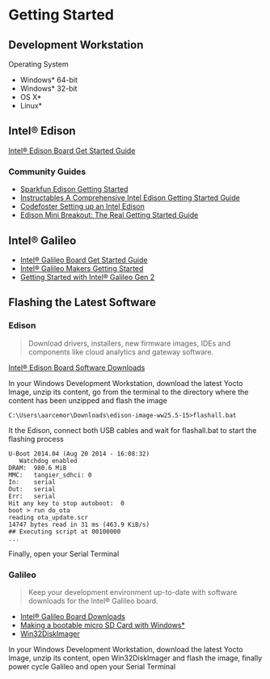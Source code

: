 Getting Started
==

## Development Workstation

Operating System

- Windows* 64-bit
- Windows* 32-bit
- OS X*
- Linux*

## Intel® Edison

[Intel® Edison Board Get Started Guide](https://software.intel.com/en-us/iot/library/edison-getting-started)

### Community Guides

* [Sparkfun Edison Getting Started](https://learn.sparkfun.com/tutorials/edison-getting-started-guide)
* [Instructables A Comprehensive Intel Edison Getting Started Guide](http://www.instructables.com/id/A-Comprehensive-Intel-Edison-Getting-Started-Guide/)
* [Codefoster Setting up an Intel Edison](http://www.codefoster.com/edison-setup/)
* [Edison Mini Breakout: The Real Getting Started Guide](http://blog.microcasts.tv/2014/10/16/edison-mini-breakout-the-real-getting-started-guide)

## Intel® Galileo

* [Intel® Galileo Board Get Started Guide](https://software.intel.com/en-us/iot/library/galileo-getting-started)
* [Intel® Galileo Makers Getting Started](https://communities.intel.com/community/makers/galileo/getting-started)
* [Getting Started with Intel® Galileo Gen 2 ](http://www.emutexlabs.com/project/203-getting-started-with-intel-galileo-gen-2)

## Flashing the Latest Software

### Edison

> Download drivers, installers, new firmware images, IDEs and components like cloud analytics and gateway software.

[Intel® Edison Board Software Downloads](https://software.intel.com/en-us/iot/hardware/edison/downloads)

In your Windows Development Workstation, download the latest Yocto Image, unzip its content, go from the terminal to the directory where the content has been unzipped and flash the image

    C:\Users\aarcemor\Downloads\edison-image-ww25.5-15>flashall.bat

It the Edison, connect both USB cables and wait for flashall.bat to start the flashing process

    U-Boot 2014.04 (Aug 20 2014 - 16:08:32)
       Watchdog enabled
    DRAM:  980.6 MiB
    MMC:   tangier_sdhci: 0
    In:    serial
    Out:   serial
    Err:   serial
    Hit any key to stop autoboot:  0
    boot > run do_ota
    reading ota_update.scr
    14747 bytes read in 31 ms (463.9 KiB/s)
    ## Executing script at 00100000
    ...

Finally, open your Serial Terminal

### Galileo

> Keep your development environment up-to-date with software downloads for the Intel® Galileo board.

- [Intel® Galileo Board Downloads](https://software.intel.com/en-us/iot/hardware/galileo/downloads)
- [Making a bootable micro SD Card with Windows*](https://software.intel.com/en-us/programming-blank-sd-card-with-yocto-linux-image-windows)
- [Win32DiskImager](http://sourceforge.net/projects/win32diskimager)

In your Windows Development Workstation, download the latest Yocto Image, unzip its content, open Win32DiskImager and flash the image, finally power cycle Galileo and open your Serial Terminal
